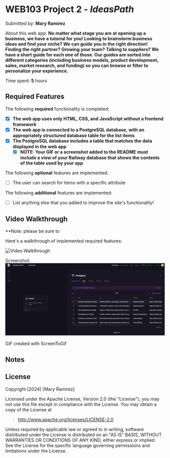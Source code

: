# WEB103 Project 2 - *IdeasPath*

Submitted by: **Mary Ramirez**

About this web app: **No matter what stage you are at opening up a business, we have a tutorial for you! Looking to brainstorm business ideas and find your niche? We can guide you in the right direction! Finding the right partner? Growing your team? Talking to suppliers? We have a short guide for each one of those. Our guides are sorted into different categories (including business models, product development, sales, market research, and funding) so you can browse or filter to personalize your experience.**

Time spent: **5** hours

## Required Features

The following **required** functionality is completed:

<!-- Make sure to check off completed functionality below -->
- [X] **The web app uses only HTML, CSS, and JavaScript without a frontend framework**
- [X] **The web app is connected to a PostgreSQL database, with an appropriately structured database table for the list items**
- [X] **The PostgreSQL database includes a table that matches the data displayed in the web app**
  - [X] **NOTE: Your GIF or a screenshot added to the README must include a view of your Railway database that shows the contents of the table used by your app**

The following **optional** features are implemented:

- [ ] The user can search for items with a specific attribute

The following **additional** features are implemented:

- [ ] List anything else that you added to improve the site's functionality!
## Video Walkthrough

**Note: please be sure to 

Here's a walkthrough of implemented required features:

<img src='video_p2.gif' title='Video Walkthrough' width='' alt='Video Walkthrough' />

Screenshot:
<img src='Screenshot_DB.png' title='Database Screenshot' width='' alt='Database screenshot' />

<!-- Replace this with whatever GIF tool you used! -->
GIF created with ScreenToGif
<!-- Recommended tools:
[Kap](https://getkap.co/) for macOS
[ScreenToGif](https://www.screentogif.com/) for Windows
[peek](https://github.com/phw/peek) for Linux. -->

## Notes

## License

Copyright [2024] [Mary Ramirez]

Licensed under the Apache License, Version 2.0 (the "License"); you may not use this file except in compliance with the License. You may obtain a copy of the License at

> http://www.apache.org/licenses/LICENSE-2.0

Unless required by applicable law or agreed to in writing, software distributed under the License is distributed on an "AS IS" BASIS, WITHOUT WARRANTIES OR CONDITIONS OF ANY KIND, either express or implied. See the License for the specific language governing permissions and limitations under the License.
